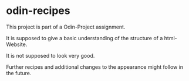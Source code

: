 # odin-recipes

This project is part of a Odin-Project assignment.

It is supposed to give a basic understanding of the structure of a html-Website.

It is not supposed to look very good.

Further recipes and additional changes to the appearance might follow in the future.